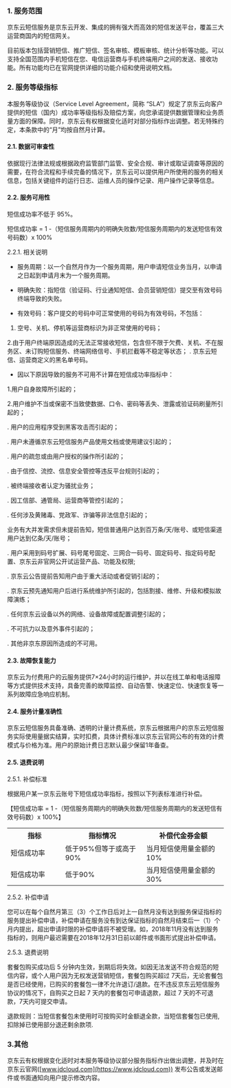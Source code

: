 ###  1. 服务范围

  京东云短信服务是京东云开发、集成的拥有强大而高效的短信发送平台，覆盖三大运营商国内的短信网关。

  目前版本包括营销短信、推广短信、签名审核、模板审核、统计分析等功能。可以支持全国范围内手机短信在您、电信运营商与手机终端用户之间的发送、接收功能。所有功能均已在官网提供详细的功能介绍和使用说明文档。

### 2. 服务等级指标

  本服务等级协议（Service Level Agreement，简称 “SLA”）规定了京东云向客户提供的短信（国内）成功率等级指标及赔偿方案，向您承诺提供数据管理和业务质量方面的保障。同时，京东云有权根据变化适时对部分指标作出调整。若无特殊约定，本条款中的“月”均按自然月计算。

####  2.1. 数据可审查性

依据现行法律法规或根据政府监管部门监管、安全合规、审计或取证调查等原因的需要，在符合流程和手续完备的情况下，京东云可以提供用户所使用的服务的相关信息，包括关键组件的运行日志、运维人员的操作记录、用户操作记录等信息。

####  2.2. 服务可用性

短信成功率不低于 95%。

短信成功率 = 1 -（短信服务周期内的明确失败数/短信服务周期内的发送短信有效号码数）x 100%

2.2.1. 相关说明

   - 服务周期：以一个自然月作为一个服务周期，用户申请短信业务当月，以申请之日起到申请月末为一个服务周期。

   - 明确失败：指短信（验证码、行业通知短信、会员营销短信）提交至有效号码终端导致的失败。

   - 有效号码：客户提交的号码中可正常使用的号码为有效号码，不包括：

1.	空号、关机、停机等运营商标识为非正常使用的号码；

2.由于用户终端原因造成的无法正常接收短信，包含但不限于欠费、关机、不在服务区、未订购短信服务、终端网络信号、手机拦截等不稳定等状态；
.	京东云短信、运营商定义的黑名单号码。

   - 因以下原因导致的服务不可用不计算在短信成功率指标中：

1.用户自身故障所引起的；

2.用户维护不当或保密不当致使数据、口令、密码等丢失、泄露或验证码刷量所引起的；

.	用户的应用程序受到黑客攻击而引起的；

.	用户未遵循京东云短信服务产品使用文档或使用建议引起的；

.	用户的疏忽或由用户授权的操作所引起的；

.	由于信控、流控、信息安全管控等违反平台规则引起的；

.	被终端接收者认定为骚扰业务；

.	因工信部、通管局、运营商等管控引起的；

.	任何涉及黄赌毒、党政军、诈骗等非法信息引起的；

业务有大并发需求但未提前告知，短信普通用户达到百万条/天/账号、或短信渠道用户达到亿条/天/账号；

.	用户采用到码号扩展、码号尾号固定、三网合一码号、固定码号、指定码号配置、京东云非官网公开试运营产品、功能及权限;

.	京东云公告提前告知用户由于重大活动或者促销引起的；

.	京东云预先通知用户后进行系统维护所引起的，包括割接、维修、升级和模拟故障演练；

.	任何京东云设备以外的网络、设备故障或配置调整引起的；

.	不可抗力以及意外事件引起的；

.	其他非京东原因所造成的不可用。

####  2.3. 故障恢复能力

京东云为付费用户的云服务提供7×24小时的运行维护，并以在线工单和电话报障等方式提供技术支持，具备完善的故障监控、自动告警、快速定位、快速恢复等一系列故障应急响应机制。

####  2.4. 服务计量准确性


京东云短信服务具备准确、透明的计量计费系统，京东云根据用户的京东云短信服务实际使用量据实结算，实时扣费，具体计费标准以京东云官网公布的有效的计费模式与价格为准。用户的原始计费日志默认最少保留1年备查。

 ####  2.5. 退费说明

2.5.1. 补偿标准

根据用户某一京东云账号下短信成功率指标，按照以下列表标准进行补偿。

【短信成功率 = 1 -（短信服务周期内的明确失败数/短信服务周期内的发送短信有效号码数）x 100%】   
   <table>
        <tr align="center">
           <th width="200">指标</th>
           <th width="300">指标情况</th>
           <th width="300">补偿代金券金额</th>
        </tr>
         <tr>
            <td>短信成功率</td>
            <td>低于95%但等于或高于90%</td>
            <td>当月短信使用量金额的10%</td>
         </tr>
         <tr>
            <td>短信成功率</td>
            <td>低于90%</td>
            <td>当月短信使用量金额的30%</td>
         </tr>
   </table>
   
2.5.2. 补偿申请

您可以在每个自然月第三（3）个工作日后对上一自然月没有达到服务保证指标的服务提出补偿申请，补偿申请在服务没有到达保证指标的自然月结束后一（1）个月内提出，超出申请时限的补偿申请将不被受理。如，2018年11月没有达到服务指标的，则用户最迟需要在2018年12月31日前以邮件或书面形式提出补偿申请。

2.5.3. 退费说明

套餐包购买成功后 5 分钟内生效，到期后将失效。如因无法发送不符合规范的短信内容，或个人用户因为无权发送营销短信，套餐包购买超过 7天后，无论套餐包是否已经使用，已购买的套餐包一律不允许退订/退款。在不违反京东云短信服务协议的情况下，自购买之日起 7 天内的套餐包可申请退款，超过 7 天的不可退款，7天内可提交申请。

退款规则：当短信套餐包未使用时可按购买时金额退全款，当短信套餐包已使用,扣除掉已使用部分退还剩余款项.
   
### 3.其他

京东云有权根据变化适时对本服务等级协议部分服务指标作出做出调整，并及时在京东云官网([www.jdcloud.com](https://www.jdcloud.com)) 发布公告或发送邮件或书面通知向用户提示修改内容。

